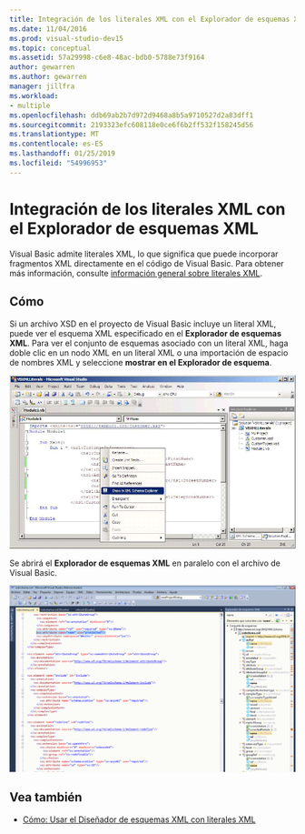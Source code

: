 ```yaml
---
title: Integración de los literales XML con el Explorador de esquemas XML
ms.date: 11/04/2016
ms.prod: visual-studio-dev15
ms.topic: conceptual
ms.assetid: 57a29998-c6e8-48ac-bdb0-5788e73f9164
author: gewarren
ms.author: gewarren
manager: jillfra
ms.workload:
- multiple
ms.openlocfilehash: ddb69ab2b7d972d9468a8b5a9710527d2a83dff1
ms.sourcegitcommit: 2193323efc608118e0ce6f6b2ff532f158245d56
ms.translationtype: MT
ms.contentlocale: es-ES
ms.lasthandoff: 01/25/2019
ms.locfileid: "54996953"
---
```

# <a name="integration-of-xml-literals-with-xml-schema-explorer"></a>Integración de los literales XML con el Explorador de esquemas XML

Visual Basic admite literales XML, lo que significa que puede incorporar fragmentos XML directamente en el código de Visual Basic. Para obtener más información, consulte [información general sobre literales XML](http://go.microsoft.com/fwlink/?LinkId=140325).

## <a name="how-to"></a>Cómo

Si un archivo XSD en el proyecto de Visual Basic incluye un literal XML, puede ver el esquema XML especificado en el **Explorador de esquemas XML**. Para ver el conjunto de esquemas asociado con un literal XML, haga doble clic en un nodo XML en un literal XML o una importación de espacio de nombres XML y seleccione **mostrar en el Explorador de esquema**.

![Literales de XML de Visual Basic; Explorador de esquemas XML](../xml-tools/media/vbxmlliteralswithxmlschemaexplorer1.gif)

Se abrirá el **Explorador de esquemas XML** en paralelo con el archivo de Visual Basic.

![Literales de XML de Visual Basic; Explorador de esquemas XML](../xml-tools/media/vbxmlliteralswithxmlschemaexplorer2.gif)

## <a name="see-also"></a>Vea también

- [Cómo: Usar el Diseñador de esquemas XML con literales XML](../xml-tools/how-to-use-the-xml-schema-designer-with-xml-literals.md)